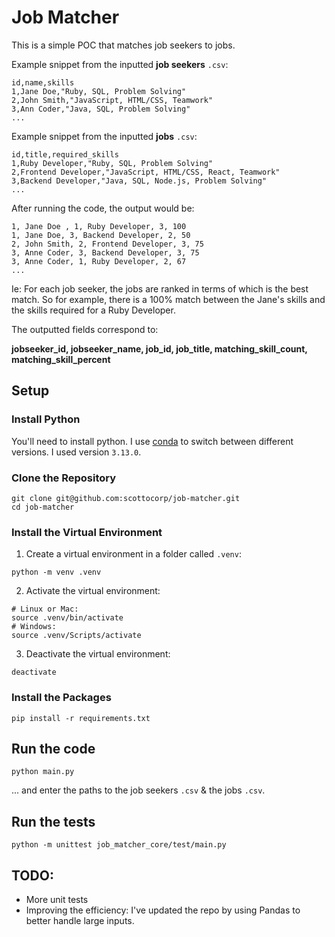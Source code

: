 # Job Matcher

This is a simple POC that matches job seekers to jobs.

Example snippet from the inputted **job seekers** `.csv`:
```
id,name,skills
1,Jane Doe,"Ruby, SQL, Problem Solving"
2,John Smith,"JavaScript, HTML/CSS, Teamwork"
3,Ann Coder,"Java, SQL, Problem Solving"
...
```
Example snippet from the inputted **jobs** `.csv`:
```
id,title,required_skills
1,Ruby Developer,"Ruby, SQL, Problem Solving"
2,Frontend Developer,"JavaScript, HTML/CSS, React, Teamwork"
3,Backend Developer,"Java, SQL, Node.js, Problem Solving"
...
```
After running the code, the output would be:
```
1, Jane Doe , 1, Ruby Developer, 3, 100
1, Jane Doe, 3, Backend Developer, 2, 50
2, John Smith, 2, Frontend Developer, 3, 75
3, Anne Coder, 3, Backend Developer, 3, 75
3, Anne Coder, 1, Ruby Developer, 2, 67
...
```
Ie: For each job seeker, the jobs are ranked in terms of which is the best match. So for example, there is a 100% match between the Jane's skills and the skills required for a Ruby Developer.

The outputted fields correspond to:

**jobseeker_id, jobseeker_name, job_id, job_title, matching_skill_count, matching_skill_percent**

## Setup

### Install Python

You'll need to install python. I use [conda](https://anaconda.org/anaconda/conda) to switch between different versions. I used version `3.13.0`.

### Clone the Repository

```
git clone git@github.com:scottocorp/job-matcher.git
cd job-matcher
```

### Install the Virtual Environment

1. Create a virtual environment in a folder called `.venv`:

```
python -m venv .venv
```

2. Activate the virtual environment:

```
# Linux or Mac:
source .venv/bin/activate
# Windows:
source .venv/Scripts/activate
```
3. Deactivate the virtual environment:

```
deactivate
```
### Install the Packages

```
pip install -r requirements.txt
```
## Run the code
```
python main.py
```
... and enter the paths to the job seekers `.csv` & the jobs `.csv`.
## Run the tests
```
python -m unittest job_matcher_core/test/main.py
```
## TODO:
- More unit tests
- Improving the efficiency: I've updated the repo by using Pandas to better handle large inputs.

